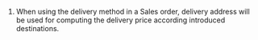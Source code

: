 1.  When using the delivery method in a Sales order, delivery address
    will be used for computing the delivery price according introduced
    destinations.
